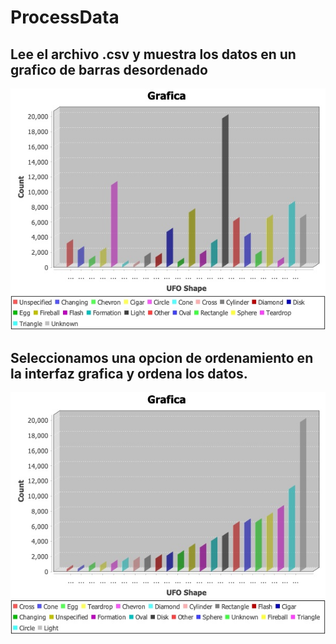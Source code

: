 # ProcessData
## Lee el archivo .csv y muestra los datos en un grafico de barras desordenado
![Image Alt](https://github.com/bryan-ignacio/ProcessData/blob/main/ProcessData/desordenada.jpg?raw=true)

## Seleccionamos una opcion de ordenamiento en la interfaz grafica y ordena los datos.
![Image Alt](https://github.com/bryan-ignacio/ProcessData/blob/main/ProcessData/ordenada.jpg?raw=true)
